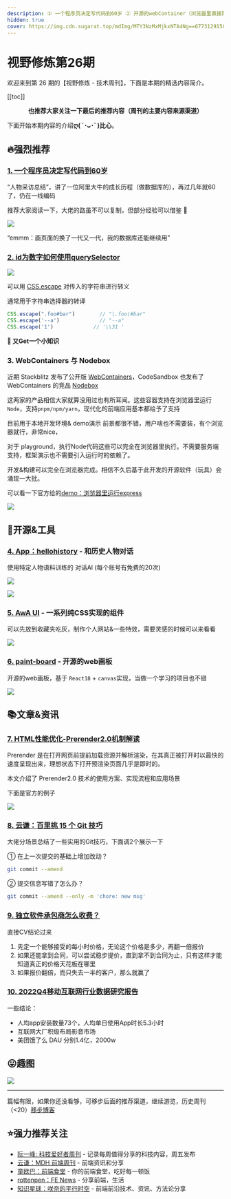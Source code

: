 ```yaml
---
description: ① 一个程序员决定写代码到60岁 ② 开源的webContainer（浏览器里直接跑Node代码） ③ AI应用：和历史人物对话 ④ HTML性能优化 - prerender2.0 ⑤ 一些实用的Git技巧 ⑥ 2022Q4移动互联网行业数据研究报告...
hidden: true
cover: https://img.cdn.sugarat.top/mdImg/MTY3NzMxMjkxNTA4Ng==677312915086
---
```


# 视野修炼第26期

欢迎来到第 26 期的【视野修炼 - 技术周刊】，下面是本期的精选内容简介。

[[toc]]

<center>

**​也推荐大家关注一下最后的推荐内容（周刊的主要内容来源渠道）**
</center>


下面开始本期内容的介绍**ღ( ´･ᴗ･` )比心**。
## 🔥强烈推荐
### [1. 一个程序员决定写代码到60岁](https://mp.weixin.qq.com/s/-91Z76WGF6O0uxyyGEcHMg)

“人物采访总结”，讲了一位阿里大牛的成长历程（做数据库的），再过几年就60了，仍在一线编码

推荐大家阅读一下，大佬的路虽不可以复制，但部分经验可以借鉴 🙊

![](https://img.cdn.sugarat.top/mdImg/MTY3NzMxNDAxMTY3Ng==677314011676)

“emmm：画页面的换了一代又一代，我的数据库还能继续用”

### [2. id为数字如何使用querySelector](https://stackoverflow.com/questions/20306204/using-queryselector-with-ids-that-are-numbers)

![](https://img.cdn.sugarat.top/mdImg/MTY3NzMwNTQxODY5Nw==677305418697)

可以用 [CSS.escape](https://developer.mozilla.org/zh-CN/docs/Web/API/CSS/escape) 对传入的字符串进行转义

通常用于字符串选择器的转译
```ts
CSS.escape(".foo#bar")        // "\.foo\#bar"
CSS.escape('--a')             // "--a"
CSS.escape('1')             // '\\31 '
```

**🤔 又Get一个小知识**
### 3. WebContainers 与 Nodebox

近期 Stackblitz 发布了公开版 [WebContainers](https://webcontainers.io/)，CodeSandbox 也发布了 WebContainers 的竞品 [Nodebox](https://codesandbox.io/blog/announcing-sandpack-2) 

这两家的产品相信大家就算没用过也有所耳闻。这些容器支持在浏览器里运行`Node`，支持`pnpm/npm/yarn`，现代化的前端应用基本都给予了支持

目前用于本地开发环境& demo演示 前景都很不错，用户啥也不需要装，有个浏览器就行，非常nice，

对于 playground，执行Node代码这些可以完全在浏览器里执行。不需要服务端支持，框架演示也不需要引入运行时的依赖了。

开发&构建可以完全在浏览器完成。相信不久后基于此开发的开源软件（玩具）会涌现一大批。

可以看一下官方给的[demo：浏览器里运行express](https://stackblitz.com/edit/stackblitz-webcontainer-api-starter-rgl3cy?file=main.js)

![](https://img.cdn.sugarat.top/mdImg/MTY3NzMxMzA4MDI0OA==677313080248)


## 🔧开源&工具
### [4. App：hellohistory](https://www.hellohistory.ai/) - 和历史人物对话
使用特定人物语料训练的 对话AI (每个账号有免费的20次)

![](https://img.cdn.sugarat.top/mdImg/MTY3NzMwNzk1MzU5NA==677307953594)

![](https://img.cdn.sugarat.top/mdImg/MTY3NzMwNzkxODIzMA==677307918230)

### [5. AwA UI](https://www.handsome-css.com/) - 一系列纯CSS实现的组件
可以先放到收藏夹吃灰，制作个人网站&一些特效，需要灵感的时候可以来看看

![](https://img.cdn.sugarat.top/mdImg/MTY3NzMwODA2Nzk1OQ==677308067959)

### [6. paint-board](https://github.com/LHRUN/paint-board) - 开源的web画板

开源的web画板，基于 `React18` + `canvas`实现，当做一个学习的项目也不错

![](https://img.cdn.sugarat.top/mdImg/MTY3NzMxMTAzODgxMA==677311038810)

## 📚文章&资讯
### [7. HTML性能优化-Prerender2.0机制解读](https://mp.weixin.qq.com/s/4y17EuEfeouxCnAdVTaC8w)

Prerender 是在打开网页前提前加载资源并解析渲染，在其真正被打开时以最快的速度呈现出来，理想状态下打开预渲染页面几乎是即时的。

本文介绍了 Prerender2.0 技术的使用方案、实现流程和应用场景

下面是官方的例子

![](https://img.cdn.sugarat.top/mdImg/MTY3NzMxMjcwMzY2OQ==677312703669)

### [8. 云谦：百里挑 15 个 Git 技巧](https://mp.weixin.qq.com/s/5Mmd51cpGKxmm7WULNvUyw)
大佬分场景总结了一些实用的Git技巧，下面调2个展示一下

① 在上一次提交的基础上增加改动？
```sh
git commit --amend
```
② 提交信息写错了怎么办？
```sh
git commit --amend --only -m 'chore: new msg'
```


### [9. 独立软件承包商怎么收费？](https://news.ycombinator.com/item?id=32701769)
直接CV结论过来

1. 先定一个能够接受的每小时价格，无论这个价格是多少，再翻一倍报价
2. 如果还能拿到合同，可以尝试稳步提价，直到拿不到合同为止，只有这样才能知道真正的价格天花板在哪里
3. 如果报价翻倍，而只失去一半的客户，那么就赢了

### [10. 2022Q4移动互联网行业数据研究报告](https://mp.weixin.qq.com/s/8jIVFlgfCe_2Dg9NBq3DPA)
一些结论：
* 人均app安装数量73个，人均单日使用App时长5.3小时
* 互联网大厂积级布局影音市场
* 美团饿了么 DAU 分别1.4亿，2000w

## 😛趣图
![](https://img.cdn.sugarat.top/mdImg/MTY3NzMxMjkxNTA4Ng==677312915086)

---

篇幅有限，如果你还没看够，可移步后面的推荐渠道，继续游览，历史周刊（<20）[移步博客](https://sugarat.top/weekly/index.html)

## ⭐️强力推荐关注
* [阮一峰: 科技爱好者周刊](https://www.ruanyifeng.com/blog/archives.html) - 记录每周值得分享的科技内容，周五发布
* [云谦：MDH 前端周刊](https://www.yuque.com/chencheng/mdh-weekly) - 前端资讯和分享
* [童欧巴：前端食堂](https://github.com/Geekhyt/weekly) - 你的前端食堂，吃好每一顿饭
* [rottenpen：FE News](https://rottenpen.zhubai.love/) - 分享前端，生活
* [知识星球：咲奈的平行时空](https://public.zsxq.com/groups/28851452458181.html) - 前端前沿技术、资讯、方法论分享
